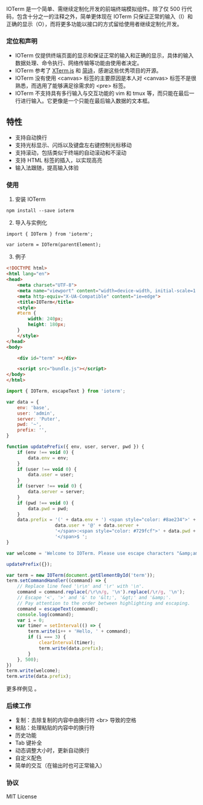 IOTerm 是一个简单、需继续定制化开发的前端终端模拟组件。除了仅 500 行代码，包含十分之一的注释之外，简单更体现在 IOTerm 只保证正常的输入（I）和正确的显示（O），而将更多功能以接口的方式留给使用者继续定制化开发。

### 定位和声明
* IOTerm 仅提供终端页面的显示和保证正常的输入和正确的显示，具体的输入数据处理、命令执行、网络传输等功能由使用者决定。
* IOTerm 参考了 [XTerm.js](https://github.com/xtermjs/xterm.js) 和 [简诗](https://github.com/moyuer1992/-jianshi)，感谢这些优秀项目的开源。
* IOTerm 没有使用 &lt;canvas&gt; 标签的主要原因是本人对 &lt;canvas&gt; 标签不是很熟悉，而选用了能够满足徐需求的 &lt;pre&gt; 标签。
* IOTerm 不支持具有多行输入与交互功能的 vim 和 tmux 等，而只能在最后一行进行输入。它更像是一个只能在最后输入数据的文本框。

## 特性
* 支持自动换行
* 支持光标显示、闪烁以及键盘左右键控制光标移动
* 支持滚动，包括类似于终端的自动滚动和不滚动
* 支持 HTML 标签的插入，以实现高亮
* 输入法跟随，提高输入体验

### 使用
1. 安装 IOTerm
```
npm install --save ioterm
```

2. 导入与实例化
```
import { IOTerm } from 'ioterm';

var ioterm = IOTerm(parentElement);

```

3. 例子
``` html
<!DOCTYPE html>
<html lang="en">
<head>
    <meta charset="UTF-8">
    <meta name="viewport" content="width=device-width, initial-scale=1.0">
    <meta http-equiv="X-UA-Compatible" content="ie=edge">
    <title>IOTerm</title>
    <style>
    #term {
        width: 240px;
        height: 180px;
    }
    </style>
</head>
<body>

    <div id="term" ></div>

    <script src="bundle.js"></script>
</body>
</html>
```

``` javascript
import { IOTerm, escapeText } from 'ioterm';

var data = {
    env: 'base',
    user: 'admin',
    server: 'Puter',
    pwd: '~',
    prefix: '',
}

function updatePrefix({ env, user, server, pwd }) {
    if (env !== void 0) {
        data.env = env;
    }
    if (user !== void 0) {
        data.user = user;
    }
    if (server !== void 0) {
        data.server = server;
    }
    if (pwd !== void 0) {
        data.pwd = pwd;
    }
    data.prefix = '(' + data.env + ') <span style="color: #8ae234">' +
                  data.user + '@' + data.server +
                  '</span>:<span style="color: #729fcf">' + data.pwd +
                  '</span>$ ';
}

var welcome = 'Welcome to IOTerm. Please use escape characters "&amp;amp;", "&amp;lt;" and "&amp;gt;" instead of "&amp;", "&lt;" and "&gt;", if an ampersand, less-than sign or greater-than sign is needed to be shown. <span style="color: red">HTML tag &lt;span&gt; can be used for special style.</span> If a newline is wanted, please add line feed "\\n" rather than "\\r\\n" or HTML tag &lt;br&gt;.\n';

updatePrefix({});

var term = new IOTerm(document.getElementById('term'));
term.setCommandHandler((command) => {
    // Replace line feed '\r\n' and '\r' with '\n'.
    command = command.replace(/\r\n/g, '\n').replace(/\r/g, '\n');
    // Escape '<', '>' and '&' to '&lt;', '&gt;' and '&amp;'.
    // Pay attention to the order between highlighting and escaping.
    command = escapeText(command);
    console.log(command);
    var i = 0;
    var timer = setInterval(() => {
        term.write(i++ + 'Hello, ' + command);
        if (i === 3) {
            clearInterval(timer);
            term.write(data.prefix);
        }
    }, 500);
})
term.write(welcome);
term.write(data.prefix);

```

更多样例见 []()。

### 后续工作
* 复制：去除复制的内容中由换行符 &lt;br&gt; 导致的空格
* 粘贴：处理粘贴的内容中的换行符
* 历史功能
* Tab 键补全
* 动态调整大小时，更新自动换行
* 自定义配色
* 简单的交互（在输出时也可正常输入）

### 协议
MIT License
